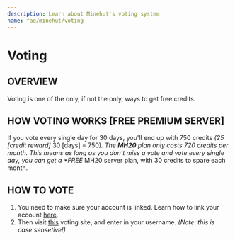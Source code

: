 ```yaml
---
description: Learn about Minehut's voting system.
name: faq/minehut/voting
---
```


# Voting

## OVERVIEW

Voting is one of the only, if not the only, ways to get free credits.

## HOW VOTING WORKS \[FREE PREMIUM SERVER\]

If you vote every single day for 30 days, you'll end up with 750 credits _\(25 \[credit reward\]_ 30 \[days\] = 750\)_. The **MH20** plan only costs 720 credits per month. This means as long as you don't miss a vote and vote every single day, you can get a \*FREE_ MH20 server plan, with 30 credits to spare each month.

## HOW TO VOTE

1. You need to make sure your account is linked. Learn how to link your account [here](/faq/minehut/link).
2. Then visit [this](https://minecraftservers.org/vote/443456) voting site, and enter in your username. _\(Note: this is case sensetive!\)_
